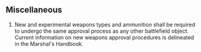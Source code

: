 ## Miscellaneous
1. New and experimental weapons types and ammunition shall be required to undergo the same approval process as any other battlefield object. Current information on new weapons approval procedures is delineated in the Marshal's Handbook.

